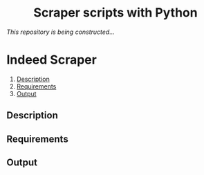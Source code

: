 # <h1 align="center"> Scraper scripts with Python </h1>

_This repository is being constructed..._

# Indeed Scraper
1. [Description](#Description)
2. [Requirements](#Requirements)
3. [Output](#Output)

## Description
## Requirements
## Output


